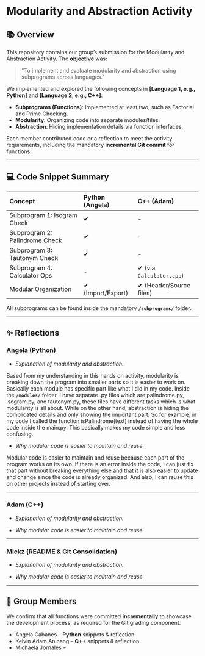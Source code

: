 # Modularity and Abstraction Activity

## 📚 Overview
This repository contains our group’s submission for the Modularity and Abstraction Activity. The **objective** was:
> "To implement and evaluate modularity and abstraction using subprograms across languages."

We implemented and explored the following concepts in **[Language 1, e.g., Python]** and **[Language 2, e.g., C++]**:

- **Subprograms (Functions)**: Implemented at least two, such as Factorial and Prime Checking.
- **Modularity**: Organizing code into separate modules/files.
- **Abstraction**: Hiding implementation details via function interfaces.

Each member contributed code or a reflection to meet the activity requirements, including the mandatory **incremental Git commit** for functions.

---

## 💻 Code Snippet Summary

| Concept | Python (Angela) | C++ (Adam) |
|:--------------------------|:------------------------------|:---------------------------|
| Subprogram 1: Isogram Check | ✔ | - |
| Subprogram 2: Palindrome Check | ✔ | - |
| Subprogram 3: Tautonym Check | ✔ | - |
| Subprogram 4: Calculator Ops | - | ✔ (via `Calculator.cpp`) |
| Modular Organization | ✔ (Import/Export) | ✔ (Header/Source files) |

All subprograms can be found inside the mandatory **`/subprograms/`** folder.

---

## ✨ Reflections

### Angela (Python)

* *Explanation of modularity and abstraction.*

Based from my understanding in this hands on activity, modularity is breaking down the program into smaller parts so it is easier to work on. Basically each module has specific part like what I did in my code. Inside the **`/modules/`** folder, I have separate .py files which are palindrome.py, isogram.py, and tautonym.py, these files have different tasks which is what modularity is all about. While on the other hand, abstraction is hiding the complicated details and only showing the important part. So for example, in my code I called the function isPalindrome(text) instead of having the whole code inside the main.py. This basically makes my code simple and less confusing.  

* *Why modular code is easier to maintain and reuse.*

Modular code is easier to maintain and reuse because each part of the program works on its own. If there is an error inside the code, I can just fix that part without breaking everything else and that it is also easier to update and change since the code is already organized. And also, I can reuse this on other projects instead of starting over.

---

### Adam (C++)

* *Explanation of modularity and abstraction.*


* *Why modular code is easier to maintain and reuse.*
---

### Mickz (README & Git Consolidation)

* *Explanation of modularity and abstraction.*

* *Why modular code is easier to maintain and reuse.*

---

## 👥 Group Members

We confirm that all functions were committed **incrementally** to showcase the development process, as required for the Git grading component.

- Angela Cabanes – **Python** snippets & reflection
- Kelvin Adam Aninang – **C++** snippets & reflection
- Michaela Jornales – 

